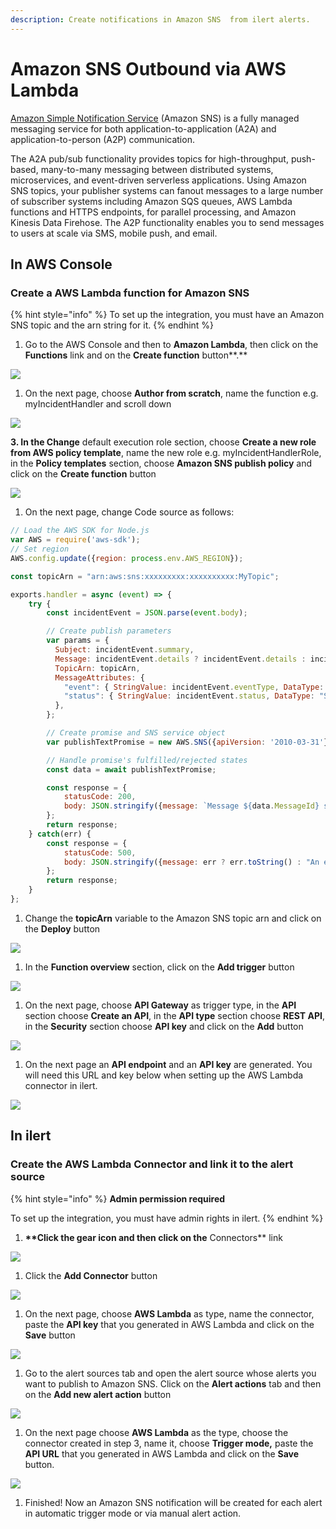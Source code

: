 ```yaml
---
description: Create notifications in Amazon SNS  from ilert alerts.
---
```


# Amazon SNS Outbound via AWS Lambda

[Amazon Simple Notification Service](https://aws.amazon.com/sns/) (Amazon SNS) is a fully managed messaging service for both application-to-application (A2A) and application-to-person (A2P) communication.

The A2A pub/sub functionality provides topics for high-throughput, push-based, many-to-many messaging between distributed systems, microservices, and event-driven serverless applications. Using Amazon SNS topics, your publisher systems can fanout messages to a large number of subscriber systems including Amazon SQS queues, AWS Lambda functions and HTTPS endpoints, for parallel processing, and Amazon Kinesis Data Firehose. The A2P functionality enables you to send messages to users at scale via SMS, mobile push, and email.

## In AWS Console <a href="#in-aws-console" id="in-aws-console"></a>

### Create a AWS Lambda function for Amazon SNS <a href="#create-sns-topic-subscription" id="create-sns-topic-subscription"></a>

{% hint style="info" %}
To set up the integration, you must have an Amazon SNS topic and the arn string for it.
{% endhint %}

1. Go to the AWS Console and then to **Amazon Lambda**, then click on the **Functions** link and on the **Create function** button**.**

![](../../.gitbook/assets/Functions\_-\_Lambda.png)

1. On the next page, choose **Author from scratch**, name the function e.g. myIncidentHandler and scroll down

![](../../.gitbook/assets/Lambda.png)

**3. In the Change** default execution role section, choose **Create a new role from AWS policy template**, name the new role e.g. myIncidentHandlerRole, in the **Policy templates** section, choose **Amazon SNS publish policy** and click on the **Create function** button

![](<../../.gitbook/assets/Lambda (1).png>)

1. On the next page, change Code source as follows:

```javascript
// Load the AWS SDK for Node.js
var AWS = require('aws-sdk');
// Set region
AWS.config.update({region: process.env.AWS_REGION});

const topicArn = "arn:aws:sns:xxxxxxxxx:xxxxxxxxxx:MyTopic";

exports.handler = async (event) => {
    try {
        const incidentEvent = JSON.parse(event.body);

        // Create publish parameters
        var params = {
          Subject: incidentEvent.summary,
          Message: incidentEvent.details ? incidentEvent.details : incidentEvent.summary,
          TopicArn: topicArn,
          MessageAttributes: {
            "event": { StringValue: incidentEvent.eventType, DataType: "String" },
            "status": { StringValue: incidentEvent.status, DataType: "String" },
          },
        };

        // Create promise and SNS service object
        var publishTextPromise = new AWS.SNS({apiVersion: '2010-03-31'}).publish(params).promise();

        // Handle promise's fulfilled/rejected states
        const data = await publishTextPromise;

        const response = {
            statusCode: 200,
            body: JSON.stringify({message: `Message ${data.MessageId} sent to the topic ${params.TopicArn}`}),
        };
        return response;
    } catch(err) {
        const response = {
            statusCode: 500,
            body: JSON.stringify({message: err ? err.toString() : "An error occurred"}),
        };
        return response;
    }
};
```

1. Change the **topicArn** variable to the Amazon SNS topic arn and click on the **Deploy** button

![](<../../.gitbook/assets/myIncidentHandler\_-\_Lambda (3).png>)

1. In the **Function overview** section, click on the **Add trigger** button

![](<../../.gitbook/assets/myIncidentHandler\_-\_Lambda (1).png>)

1. On the next page, choose **API Gateway** as trigger type, in the **API** section choose **Create an API**, in the **API type** section choose **REST API**, in the **Security** section choose **API key** and click on the **Add** button

![](<../../.gitbook/assets/Lambda (3).png>)

1. On the next page an **API endpoint** and an **API key** are generated. You will need this URL and key below when setting up the AWS Lambda connector in ilert.

![](<../../.gitbook/assets/myIncidentHandler\_-\_Lambda (2).png>)

## In ilert <a href="#in-ilert" id="in-ilert"></a>

### Create the AWS Lambda Connector and link it to the alert source

{% hint style="info" %}
**Admin permission required**

To set up the integration, you must have admin rights in ilert.
{% endhint %}

1. **\*\*Click the gear icon and then click on the** Connectors\*\* link

![](../../.gitbook/assets/Screenshot\_16\_03\_21\_\_15\_46.png)

1. Click the **Add Connector** button

![](../../.gitbook/assets/Screenshot\_16\_03\_21\_\_15\_48.png)

1. On the next page, choose **AWS Lambda** as type, name the connector, paste the **API key** that you generated in AWS Lambda and click on the **Save** button

![](<../../.gitbook/assets/iLert (47).png>)

1. Go to the alert sources tab and open the alert source whose alerts you want to publish to Amazon SNS. Click on the **Alert actions** tab and then on the **Add new alert action** button

![](<../../.gitbook/assets/iLert (48).png>)

1. On the next page choose **AWS Lambda** as the type, choose the connector created in step 3, name it, choose **Trigger mode,**  paste the **API URL** that you generated in AWS Lambda and click on the **Save** button.

![](<../../.gitbook/assets/iLert (49).png>)

1. Finished! Now an Amazon SNS notification will be created  for each alert in automatic trigger mode or via manual alert action.

